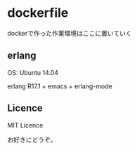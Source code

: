 dockerfile
==========

dockerで作った作業環境はここに置いていく

## erlang
OS: Ubuntu 14.04

erlang R17.1 + emacs + erlang-mode

## Licence
MIT Licence

お好きにどうぞ。

